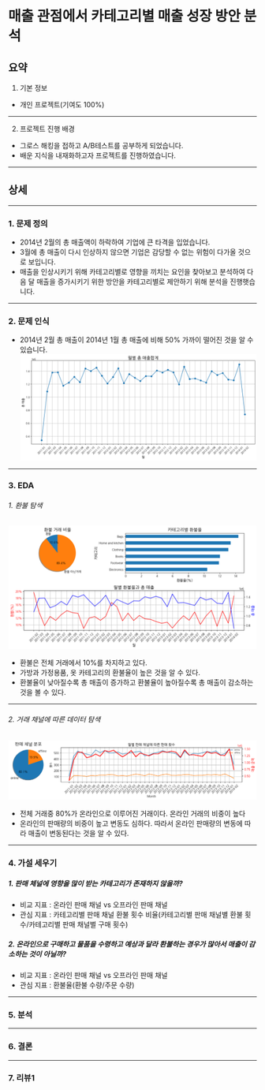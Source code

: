 매출 관점에서 카테고리별 매출 성장 방안 분석
==============

요약
--------------------------------------
1. 기본 정보
- 개인 프로젝트(기여도 100%)
***
2. 프로젝트 진행 배경
- 그로스 해킹을 접하고 A/B테스트를 공부하게 되었습니다.
- 배운 지식을 내재화하고자 프로젝트를 진행하였습니다.
***


상세
--------
***
### 1. 문제 정의
- 2014년 2월의 총 매출액이 하락하여 기업에 큰 타격을 입었습니다. 
- 3월에 총 매출이 다시 인상하지 않으면 기업은 감당할 수 없는 위험이 다가올 것으로 보입니다. 
- 매출을 인상시키기 위해 카테고리별로 영향을 끼치는 요인을 찾아보고 분석하여 다음 달 매출을 증가시키기 위한 방안을 카테고리별로 제안하기 위해 분석을 진행햇습니다.

***
### 2. 문제 인식
- 2014년 2월 총 매출이 2014년 1월 총 매출에 비해 50% 가까이 떨어진 것을 알 수 있습니다.
![alt text](image/total_.png)
-------

### 3. EDA
###### 1. 환불 탐색
![alt text](image\refund_amt.png)
- 환불은 전체 거래에서 10%를 차지하고 있다.
- 가방과 가정용품, 옷 카테고리의 환불율이 높은 것을 알 수 있다.
- 환불율이 낮아질수록 총 매출이 증가하고 환불율이 높아질수록 총 매출이 감소하는 것을 볼 수 있다.

----
###### 2. 거래 채널에 따른 데이터 탐색
![alt text](image\online_offline.png)
- 전체 거래중 80%가 온라인으로 이루어진 거래이다. 온라인 거래의 비중이 높다
- 온라인의 판매량의 비중이 높고 변동도 심하다. 따라서 온라인 판매량의 변동에 따라 매출이 변동된다는 것을 알 수 있다.
----

### 4. 가설 세우기
##### 1. 판매 체널에 영향을 많이 받는 카테고리가 존재하지 않을까?
  - 비교 지표 : 온라인 판매 채널 vs 오프라인 판매 채널
  - 관심 지표 : 카테고리별 판매 채널 환불 횟수 비율(카테고리별 판매 채널별 환불 횟수/카테고리별 판매 채널별 구매 횟수)
##### 2. 온라인으로 구매하고 물품을 수령하고 예상과 달라 환불하는 경우가 많아서 매출이 감소하는 것이 아닐까?
  - 비교 지표 : 온라인 판매 채널 vs 오프라인 판매 채널
  - 관심 지표 : 환불율(환불 수량/주문 수량)
---------

### 5. 분석

----------

### 6. 결론

-----

### 7. 리뷰1
